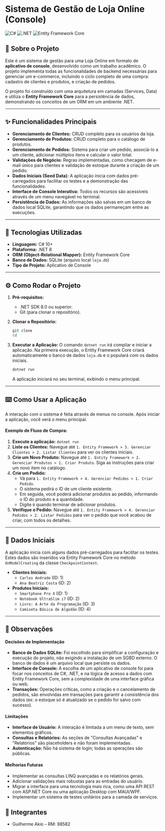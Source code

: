 ﻿# Sistema de Gestão de Loja Online (Console)

![C#](https://img.shields.io/badge/C%23-10.0-blueviolet?style=flat-square) ![.NET](https://img.shields.io/badge/.NET-8.0-blue?style=flat-square) ![Entity Framework Core](https://img.shields.io/badge/Entity%20Framework-Core-green?style=flat-square)

## 🎯 Sobre o Projeto

Este é um sistema de gestão para uma Loja Online em formato de **aplicativo de console**, desenvolvido como um trabalho acadêmico. O projeto implementa todas as funcionalidades de backend necessárias para gerenciar um e-commerce, incluindo o ciclo completo de uma compra: cadastro de clientes e produtos, e criação de pedidos.

O projeto foi construído com uma arquitetura em camadas (Services, Data) e utiliza o **Entity Framework Core** para a persistência de dados, demonstrando os conceitos de um ORM em um ambiente .NET.

---

## ✨ Funcionalidades Principais

-   **Gerenciamento de Clientes:** CRUD completo para os usuários da loja.
-   **Gerenciamento de Produtos:** CRUD completo para o catálogo de produtos.
-   **Gerenciamento de Pedidos:** Sistema para criar um pedido, associá-lo a um cliente, adicionar múltiplos itens e calcular o valor total.
-   **Validações de Negócio:** Regras implementadas, como checagem de e-mail único para clientes e validação de estoque durante a criação de um pedido.
-   **Dados Iniciais (Seed Data):** A aplicação inicia com dados pré-carregados para facilitar os testes e a demonstração das funcionalidades.
-   **Interface de Console Interativa:** Todos os recursos são acessíveis através de um menu navegável no terminal.
-   **Persistência de Dados:** As informações são salvas em um banco de dados local SQLite, garantindo que os dados permaneçam entre as execuções.

---

## 🚀 Tecnologias Utilizadas

-   **Linguagem:** C# 10+
-   **Plataforma:** .NET 8
-   **ORM (Object-Relational Mapper):** Entity Framework Core
-   **Banco de Dados:** SQLite (arquivo local `loja.db`)
-   **Tipo de Projeto:** Aplicativo de Console

---

## ⚙️ Como Rodar o Projeto

1.  **Pré-requisitos:**
    * .NET SDK 8.0 ou superior.
    * Git (para clonar o repositório).

2.  **Clonar o Repositório:**
    ```bash
    git clone 
    cd 
    ```

3.  **Executar a Aplicação:**
    O comando `dotnet run` irá compilar e iniciar a aplicação. Na primeira execução, o Entity Framework Core criará automaticamente o banco de dados `loja.db` e o populará com os dados iniciais.
    ```bash
    dotnet run
    ```
    A aplicação iniciará no seu terminal, exibindo o menu principal.

---

## ⌨️ Como Usar a Aplicação

A interação com o sistema é feita através de menus no console. Após iniciar a aplicação, você verá o menu principal.

#### Exemplo de Fluxo de Compra:

1.  **Execute a aplicação:** `dotnet run`
2.  **Liste os Clientes:** Navegue até `1. Entity Framework > 3. Gerenciar Clientes > 2. Listar Clientes` para ver os clientes iniciais.
3.  **Crie um Novo Produto:** Navegue até `1. Entity Framework > 2. Gerenciar Produtos > 1. Criar Produto`. Siga as instruções para criar um novo item no catálogo.
4.  **Crie um Pedido:**
    * Vá para `1. Entity Framework > 4. Gerenciar Pedidos > 1. Criar Pedido`.
    * O sistema pedirá o ID de um cliente existente.
    * Em seguida, você poderá adicionar produtos ao pedido, informando o ID do produto e a quantidade.
    * Digite `0` quando terminar de adicionar produtos.
5.  **Verifique o Pedido:** Navegue até `1. Entity Framework > 4. Gerenciar Pedidos > 2. Listar Pedidos` para ver o pedido que você acabou de criar, com todos os detalhes.

---

## 🧪 Dados Iniciais

A aplicação inicia com alguns dados pré-carregados para facilitar os testes. Estes dados são inseridos via Entity Framework Core no método `OnModelCreating` da classe `CheckpointContext`.

* **Clientes Iniciais:**
    * `Carlos Andrade` (ID: 1)
    * `Ana Beatriz Costa` (ID: 2)
* **Produtos Iniciais:**
    * `Smartphone Pro X` (ID: 1)
    * `Notebook UltraSlim i7` (ID: 2)
    * `Livro: A Arte da Programação` (ID: 3)
    * `Camiseta Básica de Algodão` (ID: 4)

---

## 📝 Observações

#### Decisões de Implementação
-   **Banco de Dados SQLite:** Foi escolhido para simplificar a configuração e execução do projeto, não exigindo a instalação de um SGBD externo. O banco de dados é um arquivo local que persiste os dados.
-   **Interface de Console:** A escolha de um aplicativo de console foi para focar nos conceitos de C#, .NET, e na lógica de acesso a dados com Entity Framework Core, sem a complexidade de uma interface gráfica ou web.
-   **Transações:** Operações críticas, como a criação e o cancelamento de pedidos, são envolvidas em transações para garantir a consistência dos dados (ex: o estoque só é atualizado se o pedido for salvo com sucesso).

#### Limitações
-   **Interface de Usuário:** A interação é limitada a um menu de texto, sem elementos gráficos.
-   **Consultas e Relatórios:** As seções de "Consultas Avançadas" e "Relatórios" são placeholders e não foram implementadas.
-   **Autenticação:** Não há sistema de login; todas as operações são públicas.

#### Melhorias Futuras
-   Implementar as consultas LINQ avançadas e os relatórios gerais.
-   Adicionar validações mais robustas para as entradas do usuário.
-   Migrar a interface para uma tecnologia mais rica, como uma API REST com ASP.NET Core ou uma aplicação Desktop com MAUI/WPF.
-   Implementar um sistema de testes unitários para a camada de serviços.

## 👥 Integrantes

-   Guilherme Akio – RM: 98582